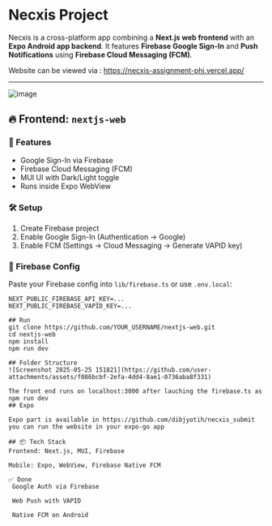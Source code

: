 # Necxis Project

Necxis is a cross-platform app combining a **Next.js web frontend** with an **Expo Android app backend**. It features **Firebase Google Sign-In** and **Push Notifications** using **Firebase Cloud Messaging (FCM)**.

Website can be viewed via : https://necxis-assignment-phi.vercel.app/

---
![image](https://github.com/user-attachments/assets/28193182-a54b-4dbb-a08f-d57d7d5fb6d3)



## 🔥 Frontend: `nextjs-web`

### 🔧 Features
- Google Sign-In via Firebase
- Firebase Cloud Messaging (FCM)
- MUI UI with Dark/Light toggle
- Runs inside Expo WebView

### 🛠 Setup
1. Create Firebase project
2. Enable Google Sign-In (Authentication → Google)
3. Enable FCM (Settings → Cloud Messaging → Generate VAPID key)

### 📁 Firebase Config
Paste your Firebase config into `lib/firebase.ts` or use `.env.local`:
```env
NEXT_PUBLIC_FIREBASE_API_KEY=...
NEXT_PUBLIC_FIREBASE_VAPID_KEY=...

## Run
git clone https://github.com/YOUR_USERNAME/nextjs-web.git
cd nextjs-web
npm install
npm run dev

## Folder Structure
![Screenshot 2025-05-25 151821](https://github.com/user-attachments/assets/f086bcbf-2efa-4dd4-8ae1-0736aba8f331)

The front end runs on localhost:3000 after lauching the firebase.ts as npm run dev
## Expo

Expo part is available in https://github.com/dibjyotih/necxis_submit
you can run the website in your expo-go app

## 📦 Tech Stack
Frontend: Next.js, MUI, Firebase

Mobile: Expo, WebView, Firebase Native FCM

✅ Done
 Google Auth via Firebase

 Web Push with VAPID

 Native FCM on Android
